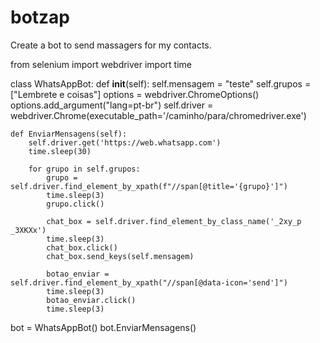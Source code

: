 # botzap
Create a bot to send massagers for my contacts.

from selenium import webdriver
import time

class WhatsAppBot:
    def __init__(self):
        self.mensagem = "teste"
        self.grupos = ["Lembrete e coisas"]
        options = webdriver.ChromeOptions()
        options.add_argument("lang=pt-br")
        self.driver = webdriver.Chrome(executable_path='/caminho/para/chromedriver.exe')

    def EnviarMensagens(self):
        self.driver.get('https://web.whatsapp.com')
        time.sleep(30)
        
        for grupo in self.grupos:
            grupo = self.driver.find_element_by_xpath(f"//span[@title='{grupo}']")
            time.sleep(3)
            grupo.click()
            
            chat_box = self.driver.find_element_by_class_name('_2xy_p _3XKXx')
            time.sleep(3)
            chat_box.click()
            chat_box.send_keys(self.mensagem)
            
            botao_enviar = self.driver.find_element_by_xpath("//span[@data-icon='send']")
            time.sleep(3)                                 
            botao_enviar.click()
            time.sleep(3)   

bot = WhatsAppBot()
bot.EnviarMensagens()
